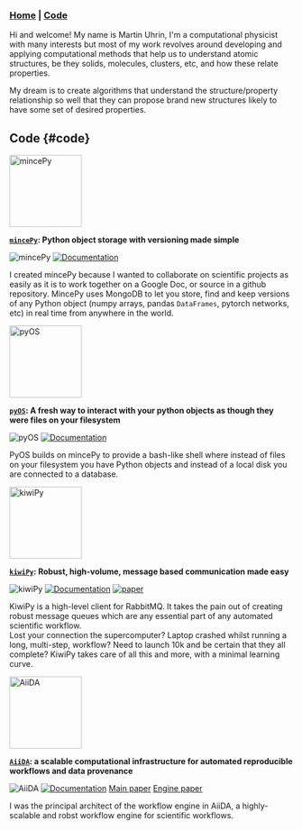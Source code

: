 ### [Home](/index) |  [Code](#code)

Hi and welcome!  My name is Martin Uhrin, I'm a computational physicist with many interests but most of my work revolves around developing and applying computational methods that help us to understand atomic structures, be they solids, molecules, clusters, etc, and how these relate properties.

My dream is to create algorithms that understand the structure/property relationship so well that they can propose brand new structures likely to have some set of desired properties. 

## Code {#code}

<img src="https://mincepy.readthedocs.io/en/latest/_static/logo.svg"  width=128 alt="mincePy"/>

**[`mincePy`](https://mincepy.readthedocs.io/en/latest/): Python object storage with versioning made simple**

![mincePy](https://img.shields.io/pypi/dm/mincepy?style=flat-square)
[![Documentation](https://readthedocs.org/projects/mincepy/badge/?version=latest)](https://mincepy.readthedocs.io/en/latest/?badge=latest&style=flat-square)


I created mincePy because I wanted to collaborate on scientific projects as easily as it is to work together on a Google Doc, or source in a github repository.
MincePy uses MongoDB to let you store, find and keep versions of any Python object (numpy arrays, pandas `DataFrames`, pytorch networks, etc) in real time from anywhere in the world.


<img src="https://pyos.readthedocs.io/en/latest/_static/logo.svg" width=128 alt="pyOS"/>

**[`pyOS`](https://pyos.readthedocs.io/en/latest/): A fresh way to interact with your python objects as though they were files on your filesystem**

![pyOS](https://img.shields.io/pypi/dm/pyos?style=flat-square)
[![Documentation](https://readthedocs.org/projects/pyos/badge/?version=latest)](https://pyos.readthedocs.io/en/latest/?badge=latest&style=flat-square)

PyOS builds on mincePy to provide a bash-like shell where instead of files on your filesystem you have Python objects and instead of a local disk you are connected to a database.

<img src="https://kiwipy.readthedocs.io/en/latest/_static/logo.svg" width=128 alt="kiwiPy" />

**[`kiwiPy`](https://kiwipy.readthedocs.io/en/latest/): Robust, high-volume, message based communication made easy**

![kiwiPy](https://img.shields.io/pypi/dm/kiwipy?style=flat-square)
[![Documentation](https://readthedocs.org/projects/kiwipy/badge/?version=latest)](https://kiwipy.readthedocs.io/en/latest/?badge=latest&style=flat-square)
[![paper](https://joss.theoj.org/papers/10.21105/joss.02351/status.svg)](https://doi.org/10.21105/joss.02351)

KiwiPy is a high-level client for RabbitMQ.  It takes the pain out of creating robust message queues which are any essential part of any automated scientific workflow.  
Lost your connection the supercomputer?  Laptop crashed whilst running a long, multi-step, workflow?  Need to launch 10k and be certain that they all complete?  KiwiPy takes care of all this and more, with a minimal learning curve.

<img src="http://www.aiida.net/wp-content/uploads/2013/08/aiida-logo2.png" width="128" alt="AiiDA">

**[`AiiDA`](https://kiwipy.readthedocs.io/en/latest/): a scalable computational infrastructure for automated reproducible workflows and data provenance**



![AiiDA](https://img.shields.io/pypi/dm/aiida-core?style=flat-square)
[![Documentation](https://readthedocs.org/projects/aiida/badge/?version=latest)](https://aiida.readthedocs.io/en/latest/?badge=latest&style=flat-square)
[Main paper](https://www.nature.com/articles/s41597-020-00638-4)
[Engine paper](https://www.sciencedirect.com/science/article/pii/S0927025620305772?via%3Dihub)

I was the principal architect of the workflow engine in AiiDA, a highly-scalable and robst workflow engine for scientific workflows.